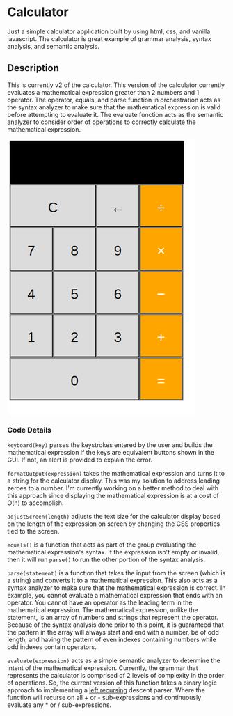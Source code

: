 # Calculator
Just a simple calculator application built by using html, css, and vanilla javascript.
The calculator is great example of grammar analysis, syntax analysis, and semantic analysis.

## Description
This is currently v2 of the calculator. This version of the calculator currently evaluates a mathematical expression greater than 2 numbers and 1 operator.
The operator, equals, and parse function in orchestration acts as the syntax analyzer to make sure that the mathematical expression is valid before attempting to evaluate it. The evaluate function acts as the semantic analyzer to consider order of operations to correctly calculate the mathematical expression.

![alt text](https://github.com/chizuo/Calculator/blob/main/demo.gif)

### Code Details

`keyboard(key)` parses the keystrokes entered by the user and builds the mathematical expression if the keys are equivalent buttons shown in the GUI. If not, an alert is provided to explain the error.

`formatOutput(expression)` takes the mathematical expression and turns it to a string for the calculator display. This was my solution to address leading zeroes to a number. I'm currently working on a better method to deal with this approach since displaying the mathematical expression is at a cost of O(n) to accomplish.

`adjustScreen(length)` adjusts the text size for the calculator display based on the length of the expression on screen by changing the CSS properties tied to the screen.

`equals()` is a function that acts as part of the group evaluating the mathematical expression's syntax. If the expression isn't empty or invalid, then it will run `parse()` to run the other portion of the syntax analysis.

`parse(statement)` is a function that takes the input from the screen (which is a string) and converts it to a mathematical expression. This also acts as a syntax analyzer to make sure that the mathematical expression is correct. In example, you cannot evaluate a mathematical expression that ends with an operator. You cannot have an operator as the leading term in the mathematical expression. The mathematical expression, unlike the statement, is an array of numbers and strings that represent the operator. Because of the syntax analysis done prior to this point, it is guaranteed that the pattern in the array will always start and end with a number, be of odd length, and having the pattern of even indexes containing numbers while odd indexes contain operators.

`evaluate(expression)` acts as a simple semantic analyzer to determine the intent of the mathematical expression. Currently, the grammar that represents the calculator is comprised of 2 levels of complexity in the order of operations. So, the current version of this function takes a binary logic approach to implementing a [left recursing](https://en.wikipedia.org/wiki/Left_recursion) descent parser. Where the function will recurse on all + or - sub-expressions and continuously evaluate any * or / sub-expressions.

